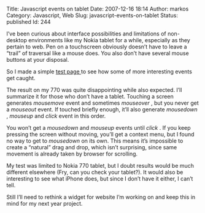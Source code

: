 Title: Javascript events on tablet
Date: 2007-12-16 18:14
Author: markos
Category: Javascript, Web
Slug: javascript-events-on-tablet
Status: published
Id: 244

<div>
 <p>
  I’ve been curious about interface possibilities and limitations of non-desktop environments like my Nokia tablet for a while, especially as they pertain to web. Pen on a touchscreen obviously doesn’t have to leave a “trail” of traversal like a mouse does. You also don’t have several mouse buttons at your disposal.
 </p>
 <p>
  So I made a simple
  <a href="http://markos.gaivo.net/examples/jsenvtest.html">
   test page
  </a>
  to see how some of more interesting events get caught.
 </p>
 <p>
  The result on my 770 was quite disappointing while also expected. I’ll summarize it for those who don’t have a tablet. Touching a screen generates
  <em>
   mousemove
  </em>
  event and sometimes
  <em>
   mouseover
  </em>
  , but you never get a
  <em>
   mouseout
  </em>
  event. If touched briefly enough, it’ll also generate
  <em>
   mousedown
  </em>
  ,
  <em>
   mouseup
  </em>
  and
  <em>
   click
  </em>
  event in this order.
 </p>
 <p>
  You won’t get a
  <em>
   mousedown
  </em>
  and
  <em>
   mouseup
  </em>
  events until
  <em>
   click
  </em>
  . If you keep pressing the screen without moving, you’ll  get a context menu, but I found no way to get to
  <em>
   mousedown
  </em>
  on its own. This means it’s impossible to create a “natural” drag and drop, which isn’t surprising, since same movement is already taken by browser for scrolling.
 </p>
 <p>
  My test was limited to Nokia 770 tablet, but I doubt results would be much different elsewhere (Fry, can you check your tablet?). It would also be interesting to see what iPhone does, but since I don’t have it either, I can’t tell.
 </p>
 <p>
  Still I’ll need to rethink a widget for website I’m working on and keep this in mind for my next year project.
 </p>
</div>
